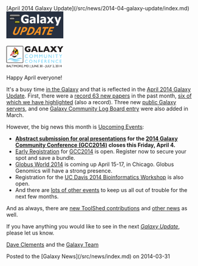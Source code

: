<div class='newsItemHeader'>[April 2014 Galaxy Update](/src/news/2014-04-galaxy-update/index.md)</div>

<div class='right'>
<a href='/src/galaxy-updates/2014-04/index.md'><img src="/src/images/logos/GalaxyUpdate200.png" alt="April 2014 Galaxy Update" width=150 /></a>
<br /><br />
<a href='/src/galaxy-updates/2014-04/index.md#gcc2014-june-30---july-2-baltimore'><img src="/src/images/logos/GCC2014LogoWide200.png" alt="GCC2014 early registration and abstract submission are now open" width="150" /></a>
</div>

Happy April everyone!  

It's a busy time [in the Galaxy](/src/galaxy-updates/2014-04/index.md) and that is reflected in the [April 2014 Galaxy Update](/src/galaxy-updates/2014-04/index.md).  First, there were a [record 63 new papers](/src/galaxy-updates/2014-04/index.md#new-papers) in the past month, [six of which we have highlighted](/src/galaxy-updates/2014-04/index.md#new-papers) (also a record).  Three new [public Galaxy servers](/src/galaxy-updates/2014-04/index.md#new-public-servers), and one [Galaxy Community Log Board entry](/src/galaxy-updates/2014-04/index.md#galaxy-community-hubs) were also added in March.

However, the big news this month is [Upcoming Events](/src/galaxy-updates/2014-04/index.md#events):

* **[Abstract submission for oral presentations](/src/galaxy-updates/2014-04/index.md#oral-presentation-abstract-submission-closes-april-4) for the [2014 Galaxy Community Conference (GCC2014)](/src/galaxy-updates/2014-04/index.md#gcc2014-june-30---july-2-baltimore) closes this Friday, April 4.**
* [Early Registration](/src/galaxy-updates/2014-04/index.md#registration-is-open) for [GCC2014](/src/galaxy-updates/2014-04/index.md#gcc2014-june-30---july-2-baltimore) is open. Register now to secure your spot and save a bundle.
* [Globus World 2014](/src/galaxy-updates/2014-04/index.md#globus-world-2014) is coming up April 15-17, in Chicago.  Globus Genomics will have a strong presence.
* Registration for the [UC Davis 2014 Bioinformatics Workshop](/src/galaxy-updates/2014-04/index.md#uc-davis-2014-bioinformatics-workshop) is also open.
* And there are [lots of other events](/src/galaxy-updates/2014-04/index.md#other-events) to keep us all out of trouble for the next few months.

And as always, there are [new ToolShed contributions](/src/galaxy-updates/2014-04/index.md#toolshed-contributions) and [other news](/src/galaxy-updates/2014-04/index.md#other-news) as well.

If you have anything you would like to see in the next *[Galaxy Update](/src/galaxy-updates/index.md)*, please let us know.

[Dave Clements](/src/people/dave-clements/index.md) and the [Galaxy Team](/src/galaxy-team/index.md)

<div class='newsItemFooter'>Posted to the [Galaxy News](/src/news/index.md) on 2014-03-31 </div>

